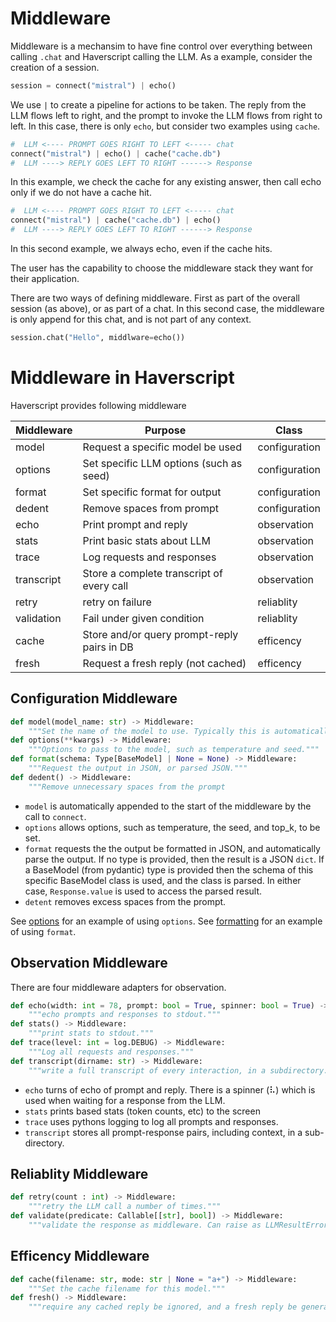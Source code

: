 

# Middleware

Middleware is a mechansim to have fine control over everything between
calling `.chat` and Haverscript calling the LLM.
As a example, consider the creation of a session.

```python
session = connect("mistral") | echo()
```

We use `|` to create a pipeline for actions to be taken.
The reply from the LLM flows left to right, and the prompt
to invoke the LLM flows from right to left. In this case,
there is only `echo`, but consider two examples using `cache`.

```python
#  LLM <---- PROMPT GOES RIGHT TO LEFT <----- chat
connect("mistral") | echo() | cache("cache.db") 
#  LLM ----> REPLY GOES LEFT TO RIGHT ------> Response
```
In this example, we check the cache for any existing answer, then call echo
only if we do not have a cache hit.

```python
#  LLM <---- PROMPT GOES RIGHT TO LEFT <----- chat
connect("mistral") | cache("cache.db") | echo() 
#  LLM ----> REPLY GOES LEFT TO RIGHT ------> Response
```

In this second example, we always echo, even if the
cache hits. 

The user has the capability to choose the middleware stack they want
for their application. 

There are two ways of defining middleware. First as part of the overall session
(as above), or as part of a chat. In this second case, the middleware is only append
for this chat, and is not part of any context. 

```python
session.chat("Hello", middlware=echo())
```

# Middleware in Haverscript

Haverscript provides following middleware

| Middleware | Purpose | Class |
|------------|---------|-------|
| model      | Request a specific model be used            | configuration | 
| options    | Set specific LLM options (such as seed)     | configuration |
| format     | Set specific format for output              | configuration |
| dedent     | Remove spaces from prompt                   | configuration |
| echo       | Print prompt and reply                      | observation |
| stats      | Print basic stats about LLM                 | observation |
| trace      | Log requests and responses                  | observation |
| transcript | Store a complete transcript of every call   | observation |
| retry      | retry on failure                            | reliablity |
| validation | Fail under given condition                  | reliablity |
| cache      | Store and/or query prompt-reply pairs in DB | efficency | 
| fresh      | Request a fresh reply (not cached)          | efficency |

## Configuration Middleware

```python
def model(model_name: str) -> Middleware: 
    """Set the name of the model to use. Typically this is automatically set inside connect."""
def options(**kwargs) -> Middleware:
    """Options to pass to the model, such as temperature and seed."""
def format(schema: Type[BaseModel] | None = None) -> Middleware:
    """Request the output in JSON, or parsed JSON."""
def dedent() -> Middleware:
    """Remove unnecessary spaces from the prompt
```
    
* `model` is automatically appended to the start of the middleware by the call to
`connect`. 
* `options` allows options, such as temperature, the seed, and top_k,
to be set. 
* `format` requests the the output be formatted in JSON, and
automatically parse the output. If no type is provided, then the result is a
JSON `dict`.  If a BaseModel (from pydantic) type is provided then the schema
of this specific BaseModel class is used, and the class is parsed. In either
case, `Response.value` is used to access the parsed result.
* `detent` removes excess spaces from the prompt.

See [options](examples/options/README.md) for an example of using `options`.
See [formatting](examples/format/README.md) for an example of using `format`.

## Observation Middleware

There are four middleware adapters for observation.

```python
def echo(width: int = 78, prompt: bool = True, spinner: bool = True) -> Middleware:
    """echo prompts and responses to stdout."""
def stats() -> Middleware:
    """print stats to stdout."""
def trace(level: int = log.DEBUG) -> Middleware:
    """Log all requests and responses."""
def transcript(dirname: str) -> Middleware:
    """write a full transcript of every interaction, in a subdirectory."""
```

* `echo` turns of echo of prompt and reply. There is a spinner (⠧) which is
used when waiting for a response from the LLM.
* `stats` prints based stats (token counts, etc) to the screen
* `trace` uses pythons logging to log all prompts and responses.
* `transcript` stores all prompt-response pairs, including context, in a sub-directory.

## Reliablity Middleware

```python
def retry(count : int) -> Middleware:
    """retry the LLM call a number of times."""
def validate(predicate: Callable[[str], bool]) -> Middleware:
    """validate the response as middleware. Can raise as LLMResultError"""
```

## Efficency Middleware

```python
def cache(filename: str, mode: str | None = "a+") -> Middleware:
    """Set the cache filename for this model."""
def fresh() -> Middleware:
    """require any cached reply be ignored, and a fresh reply be generated."""
```
